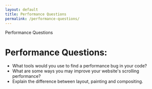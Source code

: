 ```yaml
--- 
layout: default 
title: Performance Questions
permalink: /performance-questions/ 
---
```





Performance Questions

# Performance Questions:

* What tools would you use to find a performance bug in your code?
* What are some ways you may improve your website's scrolling performance?
* Explain the difference between layout, painting and compositing.
